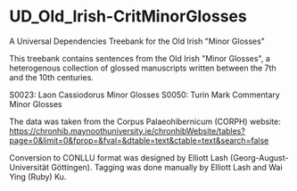 # UD_Old_Irish-CritMinorGlosses
A Universal Dependencies Treebank for the Old Irish "Minor Glosses"

This treebank contains sentences from the Old Irish "Minor Glosses", a heterogenous collection of glossed manuscripts written between the 7th and the 10th centuries. 

S0023: Laon Cassiodorus Minor Glosses
S0050: Turin Mark Commentary Minor Glosses

The data was taken from the Corpus Palaeohibernicum (CORPH) website: https://chronhib.maynoothuniversity.ie/chronhibWebsite/tables?page=0&limit=0&fprop=&fval=&dtable=text&ctable=text&search=false 

Conversion to CONLLU format was designed by Elliott Lash (Georg-August-Universität Göttingen).
Tagging was done manually by Elliott Lash and Wai Ying (Ruby) Ku.


